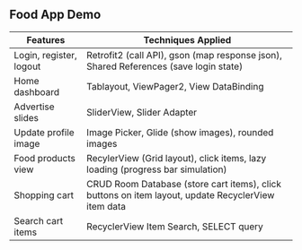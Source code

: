<h2>Food App Demo</h2>

| Features                | Techniques Applied                                                                                 |
| ----------------------- | -------------------------------------------------------------------------------------------------- |
| Login, register, logout | Retrofit2 (call API), gson (map response json), Shared References (save login state)               |
| Home dashboard          | Tablayout, ViewPager2, View DataBinding                                                            |
| Advertise slides        | SliderView, Slider Adapter                                                                         |
| Update profile image    | Image Picker, Glide (show images), rounded images                                                  |
| Food products view      | RecylerView (Grid layout), click items, lazy loading (progress bar simulation)                     |
| Shopping cart           | CRUD Room Database (store cart items), click buttons on item layout, update RecyclerView item data |
| Search cart items       | RecyclerView Item Search, SELECT query                                                             |
